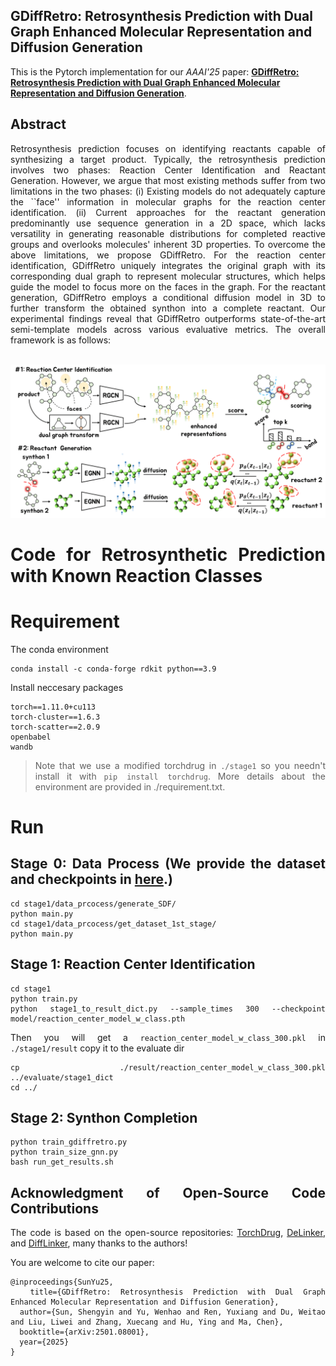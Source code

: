 ## GDiffRetro: Retrosynthesis Prediction with Dual Graph Enhanced Molecular Representation and Diffusion Generation
This is the Pytorch implementation for our *AAAI'25* paper: [**GDiffRetro: Retrosynthesis Prediction with Dual Graph Enhanced Molecular Representation and Diffusion Generation**](https://arxiv.org/abs/2501.08001). 

## Abstract
<div style="text-align: justify;">
Retrosynthesis prediction focuses on identifying reactants capable of synthesizing a target product. Typically, the retrosynthesis prediction involves two phases: Reaction Center Identification and Reactant Generation. However, we argue that most existing methods suffer from two limitations in the two phases: (i) Existing models do not adequately capture the ``face'' information in molecular graphs for the reaction center identification. (ii) Current approaches for the reactant generation predominantly use sequence generation in a 2D space, which lacks versatility in generating reasonable distributions for completed reactive groups and overlooks molecules' inherent 3D properties. To overcome the above limitations, we propose GDiffRetro. For the reaction center identification, GDiffRetro uniquely integrates the original graph with its corresponding dual graph to represent molecular structures, which helps guide the model to focus more on the faces in the graph. For the reactant generation, GDiffRetro employs a conditional diffusion model in 3D to further transform the obtained synthon into a complete reactant. Our experimental findings reveal that GDiffRetro outperforms state-of-the-art semi-template models across various evaluative metrics. The overall framework is as follows:
<div> 
<br>

![Framework](fig/framework.png)

# Code for Retrosynthetic Prediction with Known Reaction Classes 
# Requirement
The conda environment
```shell
conda install -c conda-forge rdkit python==3.9
```
Install neccesary packages
```shell
torch==1.11.0+cu113  
torch-cluster==1.6.3  
torch-scatter==2.0.9  
openbabel  
wandb
```
> Note that we use a modified torchdrug in `./stage1` so you needn't install it with `pip install torchdrug`.
> More details about the environment are provided in ./requirement.txt.
# Run
## Stage 0: Data Process (We provide the dataset and checkpoints in [here](https://github.com/DeepGraphLearning/torchdrug).)
```shell
cd stage1/data_prcocess/generate_SDF/
python main.py
cd stage1/data_prcocess/get_dataset_1st_stage/
python main.py
```
## Stage 1: Reaction Center Identification
```shell
cd stage1 
python train.py
python stage1_to_result_dict.py --sample_times 300 --checkpoint model/reaction_center_model_w_class.pth
```
Then you will get a `reaction_center_model_w_class_300.pkl` in `./stage1/result`
copy it to the evaluate dir
```shell
cp ./result/reaction_center_model_w_class_300.pkl ../evaluate/stage1_dict
cd ../
```
## Stage 2: Synthon Completion
```shell
python train_gdiffretro.py
python train_size_gnn.py
bash run_get_results.sh
```


## Acknowledgment of Open-Source Code Contributions  

  The code is based on the open-source repositories: [TorchDrug](https://github.com/DeepGraphLearning/torchdrug), [DeLinker](https://github.com/oxpig/DeLinker), and [DiffLinker](https://github.com/igashov/DiffLinker), many thanks to the authors! 

You are welcome to cite our paper:
```
@inproceedings{SunYu25,
  title={GDiffRetro: Retrosynthesis Prediction with Dual Graph Enhanced Molecular Representation and Diffusion Generation},
  author={Sun, Shengyin and Yu, Wenhao and Ren, Yuxiang and Du, Weitao and Liu, Liwei and Zhang, Xuecang and Hu, Ying and Ma, Chen},
  booktitle={arXiv:2501.08001},
  year={2025}
}
```
